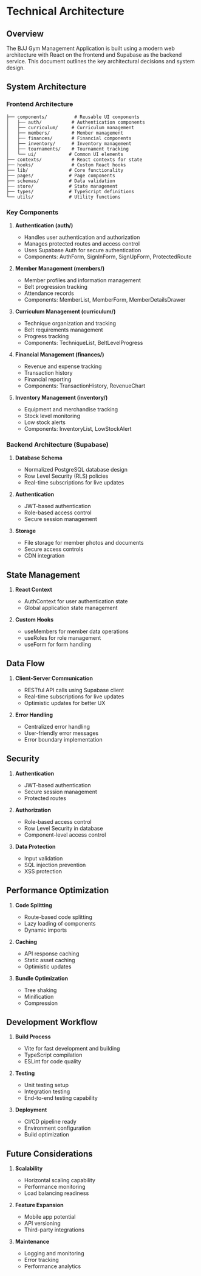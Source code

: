 # Technical Architecture

## Overview

The BJJ Gym Management Application is built using a modern web architecture with React on the frontend and Supabase as the backend service. This document outlines the key architectural decisions and system design.

## System Architecture

### Frontend Architecture

```
├── components/          # Reusable UI components
│   ├── auth/           # Authentication components
│   ├── curriculum/     # Curriculum management
│   ├── members/        # Member management
│   ├── finances/       # Financial components
│   ├── inventory/      # Inventory management
│   ├── tournaments/    # Tournament tracking
│   └── ui/            # Common UI elements
├── contexts/           # React contexts for state
├── hooks/              # Custom React hooks
├── lib/               # Core functionality
├── pages/             # Page components
├── schemas/           # Data validation
├── store/             # State management
├── types/             # TypeScript definitions
└── utils/             # Utility functions
```

### Key Components

1. **Authentication (auth/)**
   - Handles user authentication and authorization
   - Manages protected routes and access control
   - Uses Supabase Auth for secure authentication
   - Components: AuthForm, SignInForm, SignUpForm, ProtectedRoute

2. **Member Management (members/)**
   - Member profiles and information management
   - Belt progression tracking
   - Attendance records
   - Components: MemberList, MemberForm, MemberDetailsDrawer

3. **Curriculum Management (curriculum/)**
   - Technique organization and tracking
   - Belt requirements management
   - Progress tracking
   - Components: TechniqueList, BeltLevelProgress

4. **Financial Management (finances/)**
   - Revenue and expense tracking
   - Transaction history
   - Financial reporting
   - Components: TransactionHistory, RevenueChart

5. **Inventory Management (inventory/)**
   - Equipment and merchandise tracking
   - Stock level monitoring
   - Low stock alerts
   - Components: InventoryList, LowStockAlert

### Backend Architecture (Supabase)

1. **Database Schema**
   - Normalized PostgreSQL database design
   - Row Level Security (RLS) policies
   - Real-time subscriptions for live updates

2. **Authentication**
   - JWT-based authentication
   - Role-based access control
   - Secure session management

3. **Storage**
   - File storage for member photos and documents
   - Secure access controls
   - CDN integration

## State Management

1. **React Context**
   - AuthContext for user authentication state
   - Global application state management

2. **Custom Hooks**
   - useMembers for member data operations
   - useRoles for role management
   - useForm for form handling

## Data Flow

1. **Client-Server Communication**
   - RESTful API calls using Supabase client
   - Real-time subscriptions for live updates
   - Optimistic updates for better UX

2. **Error Handling**
   - Centralized error handling
   - User-friendly error messages
   - Error boundary implementation

## Security

1. **Authentication**
   - JWT-based authentication
   - Secure session management
   - Protected routes

2. **Authorization**
   - Role-based access control
   - Row Level Security in database
   - Component-level access control

3. **Data Protection**
   - Input validation
   - SQL injection prevention
   - XSS protection

## Performance Optimization

1. **Code Splitting**
   - Route-based code splitting
   - Lazy loading of components
   - Dynamic imports

2. **Caching**
   - API response caching
   - Static asset caching
   - Optimistic updates

3. **Bundle Optimization**
   - Tree shaking
   - Minification
   - Compression

## Development Workflow

1. **Build Process**
   - Vite for fast development and building
   - TypeScript compilation
   - ESLint for code quality

2. **Testing**
   - Unit testing setup
   - Integration testing
   - End-to-end testing capability

3. **Deployment**
   - CI/CD pipeline ready
   - Environment configuration
   - Build optimization

## Future Considerations

1. **Scalability**
   - Horizontal scaling capability
   - Performance monitoring
   - Load balancing readiness

2. **Feature Expansion**
   - Mobile app potential
   - API versioning
   - Third-party integrations

3. **Maintenance**
   - Logging and monitoring
   - Error tracking
   - Performance analytics
